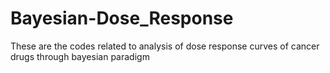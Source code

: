 # Bayesian-Dose_Response

These are the codes related to analysis of dose response curves of cancer drugs through bayesian paradigm 
